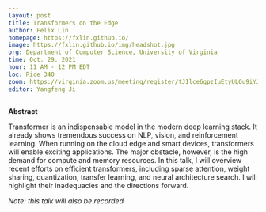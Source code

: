 ```yaml
---
layout: post
title: Transformers on the Edge
author: Felix Lin
homepage: https://fxlin.github.io/
image: https://fxlin.github.io/img/headshot.jpg
org: Department of Computer Science, University of Virginia
time: Oct. 29, 2021
hour: 11 AM - 12 PM EDT
loc: Rice 340
zoom: https://virginia.zoom.us/meeting/register/tJIlce6gpzIuEtyULOu9iYJzRFRr3V8fd6RI
editor: Yangfeng Ji
---
```


**Abstract** 

Transformer is an indispensable model in the modern deep learning stack. It already shows tremendous success on NLP, vision, and reinforcement learning. When running on the cloud edge and smart devices, transformers will enable exciting applications. The major obstacle, however, is the high demand for compute and memory resources. In this talk, I will overview recent efforts on efficient transformers, including sparse attention, weight sharing, quantization, transfer learning, and neural architecture search. I will highlight their inadequacies and the directions forward.


*Note: this talk will also be recorded*
